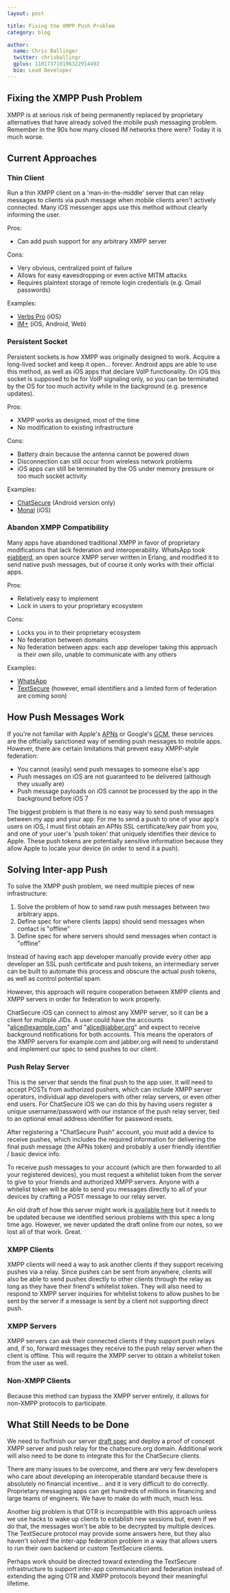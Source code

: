 ```yaml
---
layout: post

title: Fixing the XMPP Push Problem
category: blog

author:
  name: Chris Ballinger
  twitter: chrisballingr
  gplus: 110173710196322914492 
  bio: Lead Developer
---
```


## Fixing the XMPP Push Problem

XMPP is at serious risk of being permanently replaced by proprietary alternatives that have already solved the mobile push messaging problem. Remember in the 90s how many closed IM networks there were? Today it is much worse.

## Current Approaches

### Thin Client

Run a thin XMPP client on a 'man-in-the-middle' server that can relay messages to clients via push message when mobile clients aren't actively connected. Many iOS messenger apps use this method without clearly informing the user.

Pros:

* Can add push support for any arbitrary XMPP server

Cons:

* Very obvious, centralized point of failure
* Allows for easy eavesdropping or even active MITM attacks
* Requires plaintext storage of remote login credentials (e.g. Gmail passwords)

Examples:

* [Verbs Pro](http://verbs.im) (iOS)
* [IM+](https://plus.im) (iOS, Android, Web)



### Persistent Socket

Persistent sockets is how XMPP was originally designed to work. Acquire a long-lived socket and keep it open... forever. Android apps are able to use this method, as well as iOS apps that declare VoIP functionality. On iOS this socket is supposed to be for VoIP signaling only, so you can be terminated by the OS for too much activity while in the background (e.g. presence updates).

Pros:

* XMPP works as designed, most of the time
* No modification to existing infrastructure

Cons:

* Battery drain because the antenna cannot be powered down
* Disconnection can still occur from wireless network problems
* iOS apps can still be terminated by the OS under memory pressure or too much socket activity

Examples:

* [ChatSecure](https://chatsecure.org) (Android version only)
* [Monal](http://monal.im) (iOS)

### Abandon XMPP Compatibility

Many apps have abandoned traditional XMPP in favor of proprietary modifications that lack federation and interoperability. WhatsApp took [ejabberd](http://www.ejabberd.im), an open source XMPP server written in Erlang, and modified it to send native push messages, but of course it only works with their official apps.

Pros:

* Relatively easy to implement
* Lock in users to your proprietary ecosystem

Cons:

* Locks you in to their proprietary ecosystem
* No federation between domains
* No federation between apps: each app developer taking this approach is their own silo, unable to communicate with any others

Examples:

* [WhatsApp](http://www.whatsapp.com)
* [TextSecure](http://en.wikipedia.org/wiki/TextSecure) (however, email identifiers and a limited form of federation are coming soon)

## How Push Messages Work

If you're not familiar with Apple's [APNs](https://en.wikipedia.org/wiki/Apple_Push_Notification_Service) or Google's [GCM](https://en.wikipedia.org/wiki/Google_Cloud_Messaging), these services are the officially sanctioned way of sending push messages to mobile apps. However, there are certain limitations that prevent easy XMPP-style federation:

* You cannot (easily) send push messages to someone else's app
* Push messages on iOS are not guaranteed to be delivered (although they usually are)
* Push message payloads on iOS cannot be processed by the app in the background before iOS 7

The biggest problem is that there is no easy way to send push messages between my app and your app. For me to send a push to one of your app's users on iOS, I must first obtain an APNs SSL certificate/key pair from you, and one of your user's 'push token' that uniquely identifies their device to Apple. These push tokens are potentially sensitive information because they allow Apple to locate your device (in order to send it a push).

## Solving Inter-app Push

To solve the XMPP push problem, we need multiple pieces of new infrastructure:

1. Solve the problem of how to send raw push messages between two arbitrary apps.
2. Define spec for where clients (apps) should send messages when contact is "offline"
3. Define spec for where servers should send messages when contact is "offline" 

Instead of having each app developer manually provide every other app developer an SSL push certificate and push tokens, an intermediary server can be built to automate this process and obscure the actual push tokens, as well as control potential spam.

However, this approach will require cooperation between XMPP clients and XMPP servers in order for federation to work properly.

ChatSecure iOS can connect to almost any XMPP server, so it can be a client for multiple JIDs. A user could have the accounts "alice@example.com" and "alice@jabber.org" and expect to receive background notifications for both accounts. This means the operators of the XMPP servers for example.com and jabber.org will need to understand and implement our spec to send pushes to our client.

### Push Relay Server

This is the server that sends the final push to the app user. It will need to accept POSTs from authorized pushers, which can include XMPP server operators, individual app developers with other relay servers, or even other end users. For ChatSecure iOS we can do this by having users register a unique username/password with our instance of the push relay server, tied to an optional email address identifier for password resets. 

After registering a "ChatSecure Push" account, you must add a device to receive pushes, which includes the required information for delivering the final push message (the APNs token) and probably a user friendly identifier / basic device info.

To receive push messages to your account (which are then forwarded to all your registered devices), you must request a whitelist token from the server to give to your friends and authorized XMPP servers. Anyone with a whitelist token will be able to send you messages directly to all of your devices by crafting a POST message to our relay server.

An old draft of how this server might work is [available here](https://github.com/ChatSecure/ChatSecure-Push-Server/blob/master/docs/v3/README.md) but it needs to be updated because we identified serious problems with this spec a long time ago. However, we never updated the draft online from our notes, so we lost all of that work. Great.

### XMPP Clients

XMPP clients will need a way to ask another clients if they support receiving pushes via a relay. Since pushes can be sent from anywhere, clients will also be able to send pushes directly to other clients through the relay as long as they have their friend's whitelist token. They will also need to respond to XMPP server inquiries for whitelist tokens to allow pushes to be sent by the server if a message is sent by a client not supporting direct push.

### XMPP Servers

XMPP servers can ask their connected clients if they support push relays and, if so, forward messages they receive to the push relay server when the client is offline. This will require the XMPP server to obtain a whitelist token from the user as well.

### Non-XMPP Clients

Because this method can bypass the XMPP server entirely, it allows for non-XMPP protocols to participate.

## What Still Needs to be Done

We need to fix/finish our server [draft spec](https://github.com/ChatSecure/ChatSecure-Push-Server/blob/master/docs/v3/README.md) and deploy a proof of concept XMPP server and push relay for the chatsecure.org domain. Additional work will also need to be done to integrate this for the ChatSecure clients.

There are many issues to be overcome, and there are very few developers who care about developing an interoperable standard because there is absolutely no financial incentive... and it is very difficult to do correctly. Proprietary messaging apps can get hundreds of millions in financing and large teams of engineers. We have to make do with much, much less.

Another big problem is that OTR is incompatible with this approach unless we use hacks to wake up clients to establish new sessions but, even if we do that, the messages won't be able to be decrypted by multiple devices. The TextSecure protocol may provide some answers here, but they also haven't solved the inter-app federation problem in a way that allows users to run their own backend or custom TextSecure clients.

Perhaps work should be directed toward extending the TextSecure infrastructure to support inter-app communication and federation instead of extending the aging OTR and XMPP protocols beyond their meaningful lifetime.